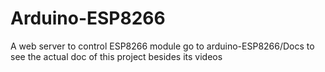 # Arduino-ESP8266
 A web server to control ESP8266 module
 go to arduino-ESP8266/Docs to see the actual doc of this project besides its videos
